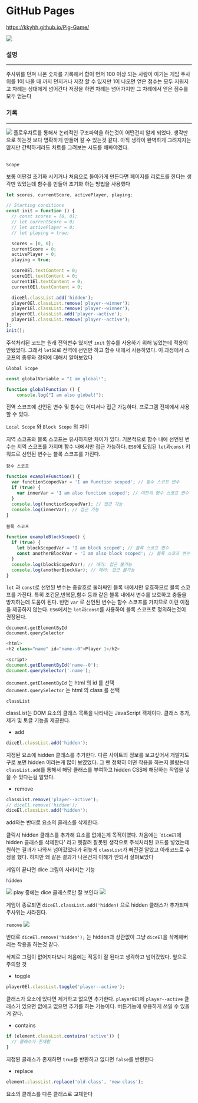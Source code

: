 # GitHub Pages

https://kkyhh.github.io/Pig-Game/

<img src="./pigGame.png">

### 설명

---

주사위를 던져 나온 숫자를 기록해서 합이 먼저 100 이상 되는 사람이 이기는 게임 주사위를 1이 나올 때 까지 던지거나 저장 할 수 있지만 1이 나오면 얻은 점수는 모두 지워지고 차례는 상대에게 넘어간다 저장을 하면 차례는 넘어가지만 그 차례에서 얻은 점수를 모두 얻는다

### 기록

---

<img src="./pigGameFlow.png">
플로우차트를 통해서 논리적인 구조파악을 하는것이 어떤건지 알게 되었다. 생각만으로 하는것 보다 명확하게 만들어 갈 수 있는것 같다. 아직 생각이 완벽하게 그려지지는 않지만 간략하게라도 차트를 그려보는 시도를 해봐야겠다.
<br><br>

`Scope`

보통 어떤걸 초기화 시키거나 처음으로 돌아가게 만든다면 페이지를 리로드를 한다는 생각만 있었는데 함수를 만들어 초기화 하는 방법을 사용했다

```javascript
let scores, currentScore, activePlayer, playing;

// Starting conditions
const init = function () {
  // const scores = [0, 0];
  // let currentScore = 0;
  // let activePlayer = 0;
  // let playing = true;

  scores = [0, 0];
  currentScore = 0;
  activePlayer = 0;
  playing = true;

  score0El.textContent = 0;
  score1El.textContent = 0;
  current1El.textContent = 0;
  current0El.textContent = 0;

  diceEl.classList.add('hidden');
  player0El.classList.remove('player--winner');
  player1El.classList.remove('player--winner');
  player0El.classList.add('player--active');
  player1El.classList.remove('player--active');
};
init();
```

주석처리된 코드는 원래 전역변수 였지만 `init` 함수를 사용하기 위해 넣었는데 적용이 안됐었다. 그래서 `let`으로 전역에 선언만 하고 함수 내에서 사용하였다. 이 과정에서 스코프의 종류와 정의에 대해서 알아보았다

`Global Scope`

```javascript
const globalVariable = "I am global!";

function globalFunction () {
	console.log("I am also global!");
```

전역 스코프에 선언된 변수 및 함수는 어디서나 접근 가능하다. 프로그램 전체에서 사용할 수 있다.

`Local Scope` 와 `Block Scope` 의 차이

지역 스코프와 블록 스코프는 유사하지만 차이가 있다. 기본적으로 함수 내에 선언된 변수는 지역 스코프를 가지며 함수 내에서만 접근 가능하다. `ES6`에 도입된 `let`과`const` 키워드로 선언된 변수는 블록 스코프를 가진다.

`함수 스코프`

```javascript
function exampleFunction() {
  var functionScopedVar = 'I am function scoped'; // 함수 스코프 변수
  if (true) {
    var innerVar = 'I am also function scoped'; // 여전히 함수 스코프 변수
  }
  console.log(functionScopedVar); // 접근 가능
  console.log(innerVar); // 접근 가능
}
```

`블록 스코프`

```javascript
function exampleBlockScope() {
  if (true) {
    let blockScopedVar = 'I am block scoped'; // 블록 스코프 변수
    const anotherBlockVar = 'I am also block scoped'; // 블록 스코프 변수
  }
  console.log(blockScopedVar); // 에러: 접근 불가능
  console.log(anotherBlockVar); // 에러: 접근 불가능
}
```

`let` 과 `const`로 선언된 변수는 중괄호로 둘러싸인 블록 내에서만 유효하므로 블록 스코프를 가진다. 특히 조건문,반복문,함수 등과 같은 블록 내에서 변수를 보호하고 충돌을 방지하는데 도움이 된다. 반면 `var` 로 선언된 변수는 함수 스코프를 가지므로 이런 이점을 제공하지 않는다. `ES6`에서는 `let`과`const`를 사용하여 블록 스코프로 정의하는것이 권장된다.

`document.getElementById`\
`document.querySelector`

```javascript
<html>
<h2 class="name" id="name--0">Player 1</h2>

<script>
document.getElementById('name--0');
document.querySelector('.name');
```

`document.getElementById` 는 html 의 id 를 선택\
`document.querySelector` 는 html 의 class 를 선택

`classList`

classList는 DOM 요소의 클래스 목록을 나타내는 JavaScript 객체이다. 클래스 추가,제거 및 토글 기능을 제공한다.

- add

```javascript
diceEl.classList.add('hidden');
```

지정된 요소에 hidden 클래스를 추가한다. 다른 사이트의 정보를 보고싶어서 개발자도구로 보면 hidden 이라는게 많이 보였었다. 그 땐 정확히 어떤 작용을 하는지 몰랐는데 `classList.add`를 통해서 해당 클래스를 부여하고 hidden CSS에 해당하는 작업을 넣을 수 있다는걸 알았다.

- remove

```javascript
classList.remove('player--active');
// diceEl.remove('hidden');
diceEl.classList.add('hidden');
```

add와는 반대로 요소의 클래스를 삭제한다.

클릭시 hidden 클래스를 추가해 요소를 없애는게 목적이였다. 처음에는 '`diceEl`에 hidden 클래스를 삭제한다' 라고 헷갈려 잘못된 생각으로 주석처리된 코드를 넣었는데 원하는 결과가 나와서 넘어갔었다가 뒤늦게 `classList`가 빠진걸 알았고 아래코드로 수정을 했다. 하지만 왜 같은 결과가 나온건지 이해가 안되서 살펴보았다

게임이 끝나면 dice 그림이 사라지는 기능

`hidden`

<img src="./hidden1.png">
play 중에는 dice 클래스로만 잘 보인다

<img src="./hidden2.png">

게임이 종료되면 `diceEl.classList.add('hidden)` 으로 hidden 클래스가 추가되며 주사위는 사라진다.

`remove`
<img src="./remove.png">

반대로 `diceEl.remove('hidden');` 는 hidden과 상관없이 그냥 `diceEl`을 삭제해버리는 작용을 하는것 같다.

삭제로 그림이 없어지다보니 처음에는 작동이 잘 된다고 생각하고 넘어갔었다. 앞으로 주의할 것

- toggle

```javascript
player0El.classList.toggle('player--active');
```

클래스가 요소에 있다면 제거하고 없으면 추가한다. `player0El`에 `player--active` 클래스가 있으면 없애고 없으면 추가를 하는 기능이다. 버튼기능에 유용하게 쓰일 수 있을거 같다.

- contains

```javascript
if (element.classList.contains('active')) {
  // 클래스가 존재함
}
```

지정된 클래스가 존재하면 `true`를 반환하고 없다면 `false`를 반환한다

- replace

```javascript
element.classList.replace('old-class', 'new-class');
```

요소의 클래스를 다른 클래스로 교체한다
